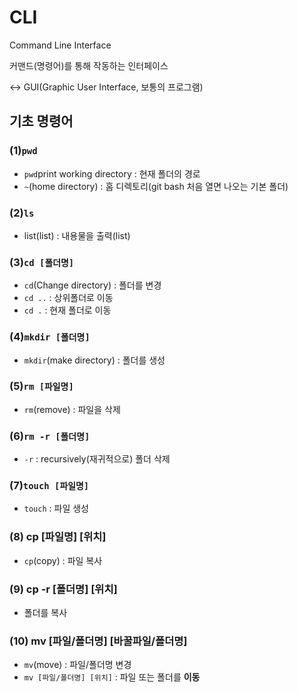 # CLI

Command Line Interface

커맨드(명령어)를 통해 작동하는 인터페이스

<-> GUI(Graphic User Interface, 보통의 프로그램) 



## 기초 명령어

### (1)`pwd`

- `pwd`print working directory : 현재 폴더의 경로
- `~`(home directory) : 홈 디렉토리(git bash 처음 열면 나오는 기본 폴더)



### (2)`ls`

- list(list) : 내용물을 출력(list)



### (3)`cd [폴더명]`

- `cd`(Change directory) : 폴더를 변경
- `cd ..` : 상위폴더로 이동
- `cd .` : 현재 폴더로 이동



### (4)`mkdir [폴더명]`

- `mkdir`(make directory) : 폴더를 생성



### (5)`rm [파일명]`

- `rm`(remove) : 파일을 삭제



### (6)`rm -r [폴더명]`

- `-r` : recursively(재귀적으로) 폴더 삭제



### (7)`touch [파일명]`

- `touch` : 파일 생성



### (8) cp [파일명] [위치]

- `cp`(copy) : 파일 복사



### (9) cp -r [폴더명] [위치]

- 폴더를 복사



### (10) mv [파일/폴더명] [바꿀파일/폴더명]

- `mv`(move) : 파일/폴더명 변경
- `mv [파일/폴더명] [위치]` : 파일 또는 폴더를 **이동**